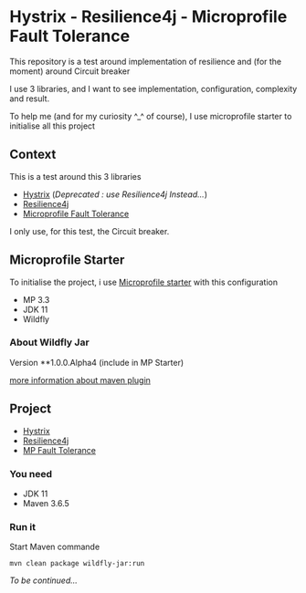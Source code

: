 # Hystrix - Resilience4j - Microprofile Fault Tolerance

This repository is a test around implementation of resilience and (for the moment) around Circuit breaker

I use 3 libraries, and I want to see implementation, configuration, complexity and result.

To help me (and for my curiosity ^_^ of course), I use microprofile starter to initialise all this project

## Context

This is a test around this 3 libraries

- [Hystrix](https://github.com/Netflix/Hystrix) (_Deprecated : use Resilience4j Instead..._)
- [Resilience4j](https://resilience4j.readme.io/)
- [Microprofile Fault Tolerance](https://download.eclipse.org/microprofile/microprofile-fault-tolerance-2.1/microprofile-fault-tolerance-spec.html)

I only use, for this test, the Circuit breaker.

## Microprofile Starter

To initialise the project, i use [Microprofile starter](https://start.microprofile.io/) with this configuration

- MP 3.3
- JDK 11
- Wildfly

### About Wildfly Jar

Version **1.0.0.Alpha4 (include in MP Starter)

[more information about maven plugin](https://docs.wildfly.org/21/Bootable_Guide.html)

## Project

- [Hystrix](hystrix)
- [Resilience4j](resilience4j)
- [MP Fault Tolerance](mp-faulttolerance)

### You need

- JDK 11
- Maven 3.6.5

### Run it

Start Maven commande

```shell
mvn clean package wildfly-jar:run
```


_To be continued..._


